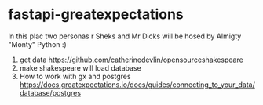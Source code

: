 # fastapi-greatexpectations

In this plac two personas r Sheks and Mr Dicks will be hosed by Almigty "Monty" Python :)

1. get data https://github.com/catherinedevlin/opensourceshakespeare
2. make shakespeare will load database
3. How to work with gx and postgres https://docs.greatexpectations.io/docs/guides/connecting_to_your_data/database/postgres